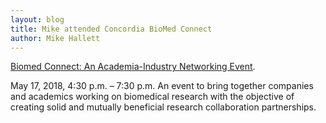 ```yaml
---
layout: blog
title: Mike attended Concordia BioMed Connect
author: Mike Hallett
---
```


[Biomed Connect: An Academia-Industry Networking Event](http://www.concordia.ca/cuevents/offices/vprgs/oor/2018/05/17/biomed-connect--an-academia-industry-networking-event.html).

May 17, 2018, 4:30 p.m. – 7:30 p.m.
An event to bring together companies and academics working on biomedical research with the objective of creating solid and mutually beneficial research collaboration partnerships.